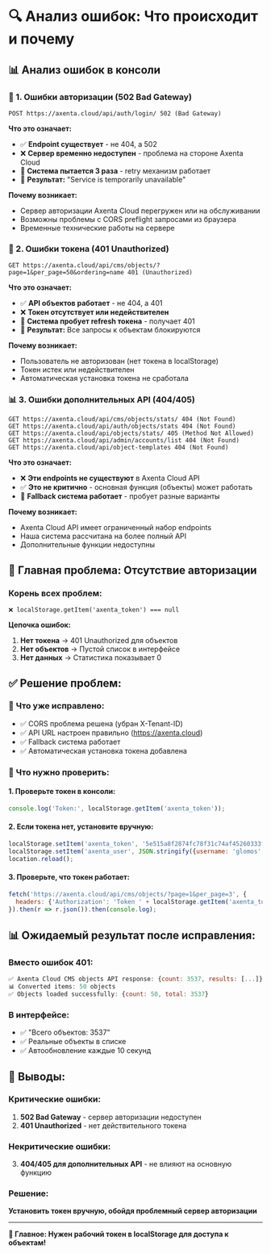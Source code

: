 # 🔍 Анализ ошибок: Что происходит и почему

## 📊 Анализ ошибок в консоли

### 🔐 1. **Ошибки авторизации (502 Bad Gateway)**
```
POST https://axenta.cloud/api/auth/login/ 502 (Bad Gateway)
```

**Что это означает:**
- ✅ **Endpoint существует** - не 404, а 502
- ❌ **Сервер временно недоступен** - проблема на стороне Axenta Cloud
- 🔄 **Система пытается 3 раза** - retry механизм работает
- 🚨 **Результат:** "Service is temporarily unavailable"

**Почему возникает:**
- Сервер авторизации Axenta Cloud перегружен или на обслуживании
- Возможны проблемы с CORS preflight запросами из браузера
- Временные технические работы на сервере

### 🔑 2. **Ошибки токена (401 Unauthorized)**
```
GET https://axenta.cloud/api/cms/objects/?page=1&per_page=50&ordering=name 401 (Unauthorized)
```

**Что это означает:**
- ✅ **API объектов работает** - не 404, а 401
- ❌ **Токен отсутствует или недействителен**
- 🔄 **Система пробует refresh токена** - получает 401
- 🚨 **Результат:** Все запросы к объектам блокируются

**Почему возникает:**
- Пользователь не авторизован (нет токена в localStorage)
- Токен истек или недействителен
- Автоматическая установка токена не сработала

### 📊 3. **Ошибки дополнительных API (404/405)**
```
GET https://axenta.cloud/api/cms/objects/stats/ 404 (Not Found)
GET https://axenta.cloud/api/auth/objects/stats 404 (Not Found)  
GET https://axenta.cloud/api/objects/stats/ 405 (Method Not Allowed)
GET https://axenta.cloud/api/admin/accounts/list 404 (Not Found)
GET https://axenta.cloud/api/object-templates 404 (Not Found)
```

**Что это означает:**
- ❌ **Эти endpoints не существуют** в Axenta Cloud API
- ✅ **Это не критично** - основная функция (объекты) может работать
- 🔄 **Fallback система работает** - пробует разные варианты

**Почему возникает:**
- Axenta Cloud API имеет ограниченный набор endpoints
- Наша система рассчитана на более полный API
- Дополнительные функции недоступны

## 🎯 Главная проблема: Отсутствие авторизации

### **Корень всех проблем:**
```
❌ localStorage.getItem('axenta_token') === null
```

**Цепочка ошибок:**
1. **Нет токена** → 401 Unauthorized для объектов
2. **Нет объектов** → Пустой список в интерфейсе
3. **Нет данных** → Статистика показывает 0

## ✅ Решение проблем:

### 🔧 **Что уже исправлено:**
- ✅ CORS проблема решена (убран X-Tenant-ID)
- ✅ API URL настроен правильно (https://axenta.cloud)
- ✅ Fallback система работает
- ✅ Автоматическая установка токена добавлена

### 🚀 **Что нужно проверить:**

#### 1. **Проверьте токен в консоли:**
```javascript
console.log('Token:', localStorage.getItem('axenta_token'));
```

#### 2. **Если токена нет, установите вручную:**
```javascript
localStorage.setItem('axenta_token', '5e515a8f2874fc78f31c74af45260333f2c84c35');
localStorage.setItem('axenta_user', JSON.stringify({username: 'glomos', accountType: 'partner'}));
location.reload();
```

#### 3. **Проверьте, что токен работает:**
```javascript
fetch('https://axenta.cloud/api/cms/objects/?page=1&per_page=3', {
  headers: {'Authorization': 'Token ' + localStorage.getItem('axenta_token')}
}).then(r => r.json()).then(console.log);
```

## 📊 Ожидаемый результат после исправления:

### **Вместо ошибок 401:**
```javascript
✅ Axenta Cloud CMS objects API response: {count: 3537, results: [...]}
📊 Converted items: 50 objects
✅ Objects loaded successfully: {count: 50, total: 3537}
```

### **В интерфейсе:**
- ✅ "Всего объектов: 3537"
- ✅ Реальные объекты в списке
- ✅ Автообновление каждые 10 секунд

## 🎯 Выводы:

### **Критические ошибки:**
1. **502 Bad Gateway** - сервер авторизации недоступен
2. **401 Unauthorized** - нет действительного токена

### **Некритические ошибки:**
3. **404/405 для дополнительных API** - не влияют на основную функцию

### **Решение:**
**Установить токен вручную, обойдя проблемный сервер авторизации**

---

**🔑 Главное: Нужен рабочий токен в localStorage для доступа к объектам!**
